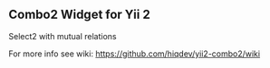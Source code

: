 Combo2 Widget for Yii 2
-----------------------

Select2 with mutual relations

For more info see wiki:
https://github.com/hiqdev/yii2-combo2/wiki
